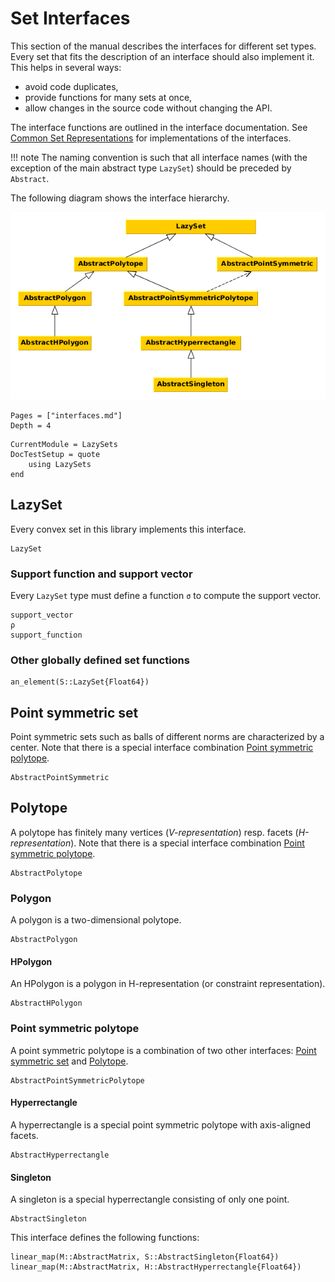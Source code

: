 # Set Interfaces

This section of the manual describes the interfaces for different set types.
Every set that fits the description of an interface should also implement it.
This helps in several ways:
- avoid code duplicates,
- provide functions for many sets at once,
- allow changes in the source code without changing the API.

The interface functions are outlined in the interface documentation.
See [Common Set Representations](@ref) for implementations of the interfaces.

!!! note
    The naming convention is such that all interface names (with the exception
    of the main abstract type `LazySet`) should be preceded by `Abstract`.

The following diagram shows the interface hierarchy.

![../assets/interfaces.png](../assets/interfaces.png)

```@contents
Pages = ["interfaces.md"]
Depth = 4
```

```@meta
CurrentModule = LazySets
DocTestSetup = quote
    using LazySets
end
```

## LazySet

Every convex set in this library implements this interface.

```@docs
LazySet
```

### Support function and support vector

Every `LazySet` type must define a function `σ` to compute the support vector.

```@docs
support_vector
ρ
support_function
```

### Other globally defined set functions

```@docs
an_element(S::LazySet{Float64})
```

## Point symmetric set

Point symmetric sets such as balls of different norms are characterized by a
center.
Note that there is a special interface combination
[Point symmetric polytope](@ref).

```@docs
AbstractPointSymmetric
```

## Polytope

A polytope has finitely many vertices (*V-representation*) resp. facets
(*H-representation*).
Note that there is a special interface combination
[Point symmetric polytope](@ref).

```@docs
AbstractPolytope
```

### Polygon

A polygon is a two-dimensional polytope.

```@docs
AbstractPolygon
```

#### HPolygon

An HPolygon is a polygon in H-representation (or constraint representation).

```@docs
AbstractHPolygon
```

### Point symmetric polytope

A point symmetric polytope is a combination of two other interfaces:
[Point symmetric set](@ref) and [Polytope](@ref).

```@docs
AbstractPointSymmetricPolytope
```

#### Hyperrectangle

A hyperrectangle is a special point symmetric polytope with axis-aligned facets.

```@docs
AbstractHyperrectangle
```

#### Singleton

A singleton is a special hyperrectangle consisting of only one point.

```@docs
AbstractSingleton
```

This interface defines the following functions:

```@docs
linear_map(M::AbstractMatrix, S::AbstractSingleton{Float64})
linear_map(M::AbstractMatrix, H::AbstractHyperrectangle{Float64})
```